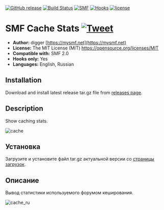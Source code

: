 [![GitHub release](https://img.shields.io/github/release/realdigger/SMF-Cache-Stats.svg)]()
[![Build Status](https://travis-ci.org/realdigger/SMF-Cache-Stats.svg?branch=master)](https://travis-ci.org/realdigger/SMF-Cache-Stats)
[![SMF](https://img.shields.io/badge/SMF-2.0-blue.svg?style==flat)](https://simplemachines.org)
[![Hooks](https://img.shields.io/badge/hooks%20only-✓-blue.svg?style==flat)]()
[![license](https://img.shields.io/github/license/realdigger/SMF-Cache-Stats.svg)]()

# SMF Cache Stats [![Tweet](https://img.shields.io/twitter/url/http/shields.io.svg?style=social)](https://twitter.com/intent/tweet?text=SMF%20Cache%20Stats&url=https://github.com/realdigger/SMF-Chache-Stats&hashtags=smf)
* **Author:** digger [https://mysmf.net](https://mysmf.net)
* **License:** The MIT License (MIT) https://opensource.org/licenses/MIT
* **Compatible with:** SMF 2.0
* **Hooks only:** Yes
* **Languages:** English, Russian

## Installation  
Download and install latest release tar.gz file from [releases page](https://github.com/realdigger/SMF-Cache-Stats/releases).

## Description
Show caching stats.

![cache](https://user-images.githubusercontent.com/1187218/31576105-b13f14ec-b105-11e7-9fe2-c12eccd0413a.png)

## Установка    
Загрузите и установите файл tar.gz актуальной версии со [страницы загрузок](https://github.com/realdigger/SMF-Cache-Stats/releases).

## Описание
Вывод статистики используемого форумом кеширования.

![cache_ru](https://user-images.githubusercontent.com/1187218/31576124-e532c0e6-b105-11e7-92ec-a8684724cc7a.png)
